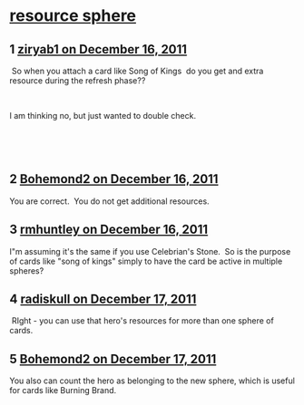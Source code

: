 # [resource sphere](https://community.fantasyflightgames.com/topic/57702-resource-sphere/)

## 1 [ziryab1 on December 16, 2011](https://community.fantasyflightgames.com/topic/57702-resource-sphere/?do=findComment&comment=568433)

 So when you attach a card like Song of Kings  do you get and extra resource during the refresh phase??

 

I am thinking no, but just wanted to double check.

 

 

## 2 [Bohemond2 on December 16, 2011](https://community.fantasyflightgames.com/topic/57702-resource-sphere/?do=findComment&comment=568436)

You are correct.  You do not get additional resources.

## 3 [rmhuntley on December 16, 2011](https://community.fantasyflightgames.com/topic/57702-resource-sphere/?do=findComment&comment=568452)

I"m assuming it's the same if you use Celebrian's Stone.  So is the purpose of cards like "song of kings" simply to have the card be active in multiple spheres?

## 4 [radiskull on December 17, 2011](https://community.fantasyflightgames.com/topic/57702-resource-sphere/?do=findComment&comment=568537)

 RIght - you can use that hero's resources for more than one sphere of cards.

## 5 [Bohemond2 on December 17, 2011](https://community.fantasyflightgames.com/topic/57702-resource-sphere/?do=findComment&comment=568579)

You also can count the hero as belonging to the new sphere, which is useful for cards like Burning Brand.

